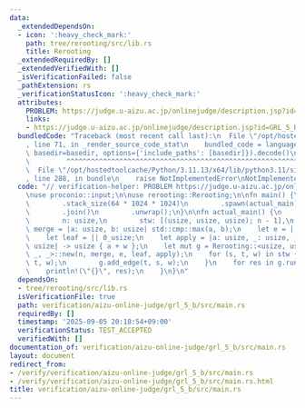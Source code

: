 ```yaml
---
data:
  _extendedDependsOn:
  - icon: ':heavy_check_mark:'
    path: tree/rerooting/src/lib.rs
    title: Rerooting
  _extendedRequiredBy: []
  _extendedVerifiedWith: []
  _isVerificationFailed: false
  _pathExtension: rs
  _verificationStatusIcon: ':heavy_check_mark:'
  attributes:
    PROBLEM: https://judge.u-aizu.ac.jp/onlinejudge/description.jsp?id=GRL_5_B
    links:
    - https://judge.u-aizu.ac.jp/onlinejudge/description.jsp?id=GRL_5_B
  bundledCode: "Traceback (most recent call last):\n  File \"/opt/hostedtoolcache/Python/3.11.13/x64/lib/python3.11/site-packages/onlinejudge_verify/documentation/build.py\"\
    , line 71, in _render_source_code_stat\n    bundled_code = language.bundle(stat.path,\
    \ basedir=basedir, options={'include_paths': [basedir]}).decode()\n          \
    \         ^^^^^^^^^^^^^^^^^^^^^^^^^^^^^^^^^^^^^^^^^^^^^^^^^^^^^^^^^^^^^^^^^^^^^^^^^^^^^^^^^\n\
    \  File \"/opt/hostedtoolcache/Python/3.11.13/x64/lib/python3.11/site-packages/onlinejudge_verify/languages/rust.py\"\
    , line 288, in bundle\n    raise NotImplementedError\nNotImplementedError\n"
  code: "// verification-helper: PROBLEM https://judge.u-aizu.ac.jp/onlinejudge/description.jsp?id=GRL_5_B\n\
    \nuse proconio::input;\n\nuse rerooting::Rerooting;\n\nfn main() {\n    std::thread::Builder::new()\n\
    \        .stack_size(64 * 1024 * 1024)\n        .spawn(actual_main)\n        .unwrap()\n\
    \        .join()\n        .unwrap();\n}\n\nfn actual_main() {\n    input! {\n\
    \        n: usize,\n        stw: [(usize, usize, usize); n - 1],\n    }\n    let\
    \ merge = |a: usize, b: usize| std::cmp::max(a, b);\n    let e = || 0_usize;\n\
    \    let leaf = || 0_usize;\n    let apply = |a: usize, _: usize, _: usize, w:\
    \ usize| -> usize { a + w };\n    let mut g = Rerooting::<usize, usize, _, _,\
    \ _, _>::new(n, merge, e, leaf, apply);\n    for (s, t, w) in stw {\n        g.add_edge(s,\
    \ t, w);\n        g.add_edge(t, s, w);\n    }\n    for res in g.run() {\n    \
    \    println!(\"{}\", res);\n    }\n}\n"
  dependsOn:
  - tree/rerooting/src/lib.rs
  isVerificationFile: true
  path: verification/aizu-online-judge/grl_5_b/src/main.rs
  requiredBy: []
  timestamp: '2025-09-05 20:18:54+09:00'
  verificationStatus: TEST_ACCEPTED
  verifiedWith: []
documentation_of: verification/aizu-online-judge/grl_5_b/src/main.rs
layout: document
redirect_from:
- /verify/verification/aizu-online-judge/grl_5_b/src/main.rs
- /verify/verification/aizu-online-judge/grl_5_b/src/main.rs.html
title: verification/aizu-online-judge/grl_5_b/src/main.rs
---
```

